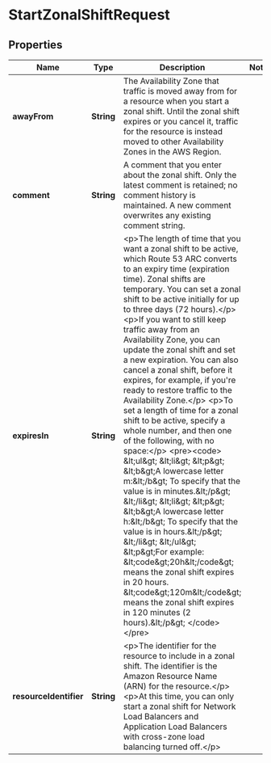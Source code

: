 

# StartZonalShiftRequest


## Properties

| Name | Type | Description | Notes |
|------------ | ------------- | ------------- | -------------|
|**awayFrom** | **String** | The Availability Zone that traffic is moved away from for a resource when you start a zonal shift. Until the zonal shift expires or you cancel it, traffic for the resource is instead moved to other Availability Zones in the AWS Region. |  |
|**comment** | **String** | A comment that you enter about the zonal shift. Only the latest comment is retained; no comment history is maintained. A new comment overwrites any existing comment string. |  |
|**expiresIn** | **String** | &lt;p&gt;The length of time that you want a zonal shift to be active, which Route 53 ARC converts to an expiry time (expiration time). Zonal shifts are temporary. You can set a zonal shift to be active initially for up to three days (72 hours).&lt;/p&gt; &lt;p&gt;If you want to still keep traffic away from an Availability Zone, you can update the zonal shift and set a new expiration. You can also cancel a zonal shift, before it expires, for example, if you&#39;re ready to restore traffic to the Availability Zone.&lt;/p&gt; &lt;p&gt;To set a length of time for a zonal shift to be active, specify a whole number, and then one of the following, with no space:&lt;/p&gt; &lt;pre&gt;&lt;code&gt; &amp;lt;ul&amp;gt; &amp;lt;li&amp;gt; &amp;lt;p&amp;gt; &amp;lt;b&amp;gt;A lowercase letter m:&amp;lt;/b&amp;gt; To specify that the value is in minutes.&amp;lt;/p&amp;gt; &amp;lt;/li&amp;gt; &amp;lt;li&amp;gt; &amp;lt;p&amp;gt; &amp;lt;b&amp;gt;A lowercase letter h:&amp;lt;/b&amp;gt; To specify that the value is in hours.&amp;lt;/p&amp;gt; &amp;lt;/li&amp;gt; &amp;lt;/ul&amp;gt; &amp;lt;p&amp;gt;For example: &amp;lt;code&amp;gt;20h&amp;lt;/code&amp;gt; means the zonal shift expires in 20 hours. &amp;lt;code&amp;gt;120m&amp;lt;/code&amp;gt; means the zonal shift expires in 120 minutes (2 hours).&amp;lt;/p&amp;gt; &lt;/code&gt;&lt;/pre&gt; |  |
|**resourceIdentifier** | **String** | &lt;p&gt;The identifier for the resource to include in a zonal shift. The identifier is the Amazon Resource Name (ARN) for the resource.&lt;/p&gt; &lt;p&gt;At this time, you can only start a zonal shift for Network Load Balancers and Application Load Balancers with cross-zone load balancing turned off.&lt;/p&gt; |  |



